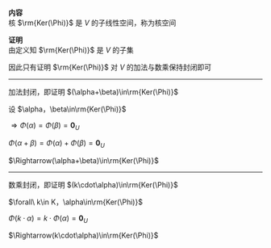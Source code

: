 **内容**  
核 $\rm{Ker(\Phi)}$ 是 $V$ 的子线性空间，称为核空间  
  
**证明**  
由定义知 $\rm{Ker(\Phi)}$ 是 $V$ 的子集  
  
因此只有证明 $\rm{Ker(\Phi)}$ 对 $V$ 的加法与数乘保持封闭即可  
  
---  
加法封闭，即证明 $(\alpha+\beta)\in\rm{Ker(\Phi)}$   
  
设 $\alpha，\beta\in\rm{Ker(\Phi)}$   
  
 $\Rightarrow\Phi(\alpha)=\Phi(\beta)  
=\mathbf0_U$   
  
 $\Phi(\alpha+\beta)=  
\Phi(\alpha)+\Phi(\beta)=\mathbf0_U$   
  
 $\Rightarrow(\alpha+\beta)\in\rm{Ker(\Phi)}$   
  
---  
数乘封闭，即证明 $(k\cdot\alpha)\in\rm{Ker(\Phi)}$   
  
 $\forall\ k\in K，\alpha\in\rm{Ker(\Phi)}$   
  
 $\Phi(k\cdot\alpha)=k\cdot\Phi(\alpha)  
=\mathbf0_U$   
  
 $\Rightarrow(k\cdot\alpha)\in\rm{Ker(\Phi)}$   
